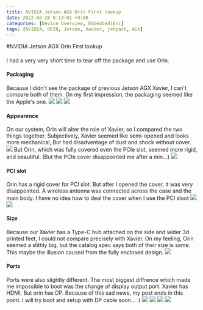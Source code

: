 ```yaml
---
title: NVIDIA Jetson AGX Orin First lookup
date: 2022-08-28 0:13:01 +9:00
categories: [Device Overview, Embedded(En)]
tags: [NVIDIA, ORIN, Jetson, Xavier, jetpack, AGX]
---
```

#NVIDIA Jetson AGX Orin First lookup

<h4></h4>
I had a very very short time to tear off the package and use Orin.

<h4>Packaging</h4>
Because I didn't see the package of previous Jetson AGX Xavier, I can't compare both of them.
On my first impression, the packaging seemed like the Apple's one.
<img src="/assets/img/Orin/1.jpg">
<img src="/assets/img/Orin/2.jpg">
<img src="/assets/img/Orin/3.jpg">


<h4>Appearence</h4>
On our system, Orin will alter the role of Xavier, so I compared the two things together.
Subjectively, Xavier seemed like semi-opened and looks more mechanical, But had disadventage of dust and shock without cover.
<img src="/assets/img/Orin/9.jpg">
But Orin, which was fully covered even the PCIe slot, seemed more rigid, and beautiful. (But the PCIe cover disappointed me after a min...)
<img src="/assets/img/Orin/1.jpg">

<h4>PCI slot</h4>
Orin has a rigid cover for PCI slot.
But after I opened the cover, it was very disappointed.
A wireless antenna was connected across the case and the main body.
I have no idea how to deal the cover when I use the PCI sloot
<img src="/assets/img/Orin/10.jpg">
<img src="/assets/img/Orin/11.jpg">


<h4>Size</h4>
Because our Xavier has a Type-C hub attached on the side and wider 3d printed feet, I could not compare precisely with Xavier. On my feeling, Orin seemed a slithly big, but the catalog spec says both of their size is same. This maybe the illusion caused from the fully enclosed design.
<img src="/assets/img/Orin/4.jpg">

<h4>Ports</h4>
Ports were also slightly different.
The most biggest diffrence which made me impossible to boot was the change of display output port. Xavier has HDMI, But orin has DP.
Because of this sad news, my post ends in this point.
I will try boot and setup with DP cable soon... :(

<img src="/assets/img/Orin/5.jpg">
<img src="/assets/img/Orin/6.jpg">
<img src="/assets/img/Orin/7.jpg">
<img src="/assets/img/Orin/8.jpg">



